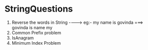 # StringQuestions
1) Reverse the words in String ----> eg:- my name is govinda ===> govinda is name my
2) Common Prefix problem
3) IsAnagram
4) Minimum Index Problem
